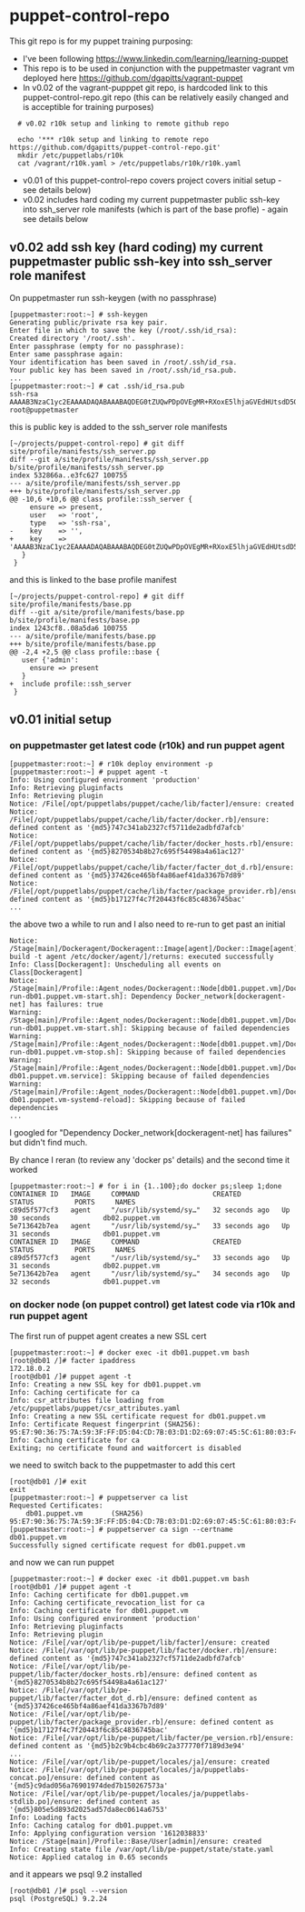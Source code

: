 # puppet-control-repo

This git repo is for my puppet training purposing:
* I've been following https://www.linkedin.com/learning/learning-puppet 
* This repo is to be used in conjunction with the puppetmaster vagrant vm deployed here https://github.com/dgapitts/vagrant-puppet 
* In v0.02 of the vagrant-pupppet git repo, is hardcoded link to this puppet-control-repo.git repo (this can be relatively easily changed and is acceptible for training purposes)
```
  # v0.02 r10k setup and linking to remote github repo

  echo '*** r10k setup and linking to remote repo https://github.com/dgapitts/puppet-control-repo.git'
  mkdir /etc/puppetlabs/r10k
  cat /vagrant/r10k.yaml > /etc/puppetlabs/r10k/r10k.yaml
```
* v0.01 of this puppet-control-repo covers project covers initial setup - see details below)
* v0.02 includes hard coding my current puppetmaster public ssh-key into ssh_server role manifests (which is part of the base profle) - again see details below

## v0.02  add ssh key (hard coding) my current puppetmaster public ssh-key into ssh_server role manifest

On puppetmaster run ssh-keygen (with no passphrase)
```
[puppetmaster:root:~] # ssh-keygen 
Generating public/private rsa key pair.
Enter file in which to save the key (/root/.ssh/id_rsa): 
Created directory '/root/.ssh'.
Enter passphrase (empty for no passphrase): 
Enter same passphrase again: 
Your identification has been saved in /root/.ssh/id_rsa.
Your public key has been saved in /root/.ssh/id_rsa.pub.
...
[puppetmaster:root:~] # cat .ssh/id_rsa.pub
ssh-rsa AAAAB3NzaC1yc2EAAAADAQABAAABAQDEG0tZUQwPDpOVEgMR+RXoxE5lhjaGVEdHUtsdD5Or70I4C/edvXpPqauKEOAzLjNleTuJmnG+Ozq8bOaSE9NFd758CYqM2swVMfNqvFmilQlg8/yaKF3EzuGdXK5gx6mo/XizkuliCTtX5RxNgmVEIcYzOg/1zx8XSsBiWyHNPax9JX2s00DM4dc1UOssTiwchFjOprhg1cQQETsGnQaLoZHZneWtZYMKZBXjo5BntyIK8KybJLvOyKIXnKYbQ1nO57WbC2U2BXHNjKrts/DXkyW0rK6ljxD3eK04lSkeGT5A5g3/a92LwhesQJDMsi4IUNwNNXO1Onr2hdkJtoiJ root@puppetmaster
```

this is public key is added to the ssh_server role manifests

```
[~/projects/puppet-control-repo] # git diff site/profile/manifests/ssh_server.pp
diff --git a/site/profile/manifests/ssh_server.pp b/site/profile/manifests/ssh_server.pp
index 532866a..e3fc627 100755
--- a/site/profile/manifests/ssh_server.pp
+++ b/site/profile/manifests/ssh_server.pp
@@ -10,6 +10,6 @@ class profile::ssh_server {
     ensure => present,
     user   => 'root',
     type   => 'ssh-rsa',
-    key    => '',
+    key    => 'AAAAB3NzaC1yc2EAAAADAQABAAABAQDEG0tZUQwPDpOVEgMR+RXoxE5lhjaGVEdHUtsdD5Or70I4C/edvXpPqauKEOAzLjNleTuJmnG+Ozq8bOaSE9NFd758CYqM2swVMfNqvFmilQlg8/yaKF3EzuGdXK5gx6mo/XizkuliCTtX5RxNgmVEIcYzOg/1zx8XSsBiWyHNPax9JX2s00DM4dc1UOssTiwchFjOprhg1cQQETsGnQaLoZHZneWtZYMKZBXjo5BntyIK8KybJLvOyKIXnKYbQ1nO57WbC2U2BXHNjKrts/DXkyW0rK6ljxD3eK04lSkeGT5A5g3/a92LwhesQJDMsi4IUNwNNXO1Onr2hdkJtoiJ',
   }  
 }

```

and this is linked to the base profile manifest

```
[~/projects/puppet-control-repo] # git diff site/profile/manifests/base.pp
diff --git a/site/profile/manifests/base.pp b/site/profile/manifests/base.pp
index 1243cf8..08a5da6 100755
--- a/site/profile/manifests/base.pp
+++ b/site/profile/manifests/base.pp
@@ -2,4 +2,5 @@ class profile::base {
   user {'admin':
     ensure => present
   }
+  include profile::ssh_server
 }
```




## v0.01  initial setup

### on puppetmaster get latest code (r10k) and run puppet agent
```
[puppetmaster:root:~] # r10k deploy environment -p
[puppetmaster:root:~] # puppet agent -t
Info: Using configured environment 'production'
Info: Retrieving pluginfacts
Info: Retrieving plugin
Notice: /File[/opt/puppetlabs/puppet/cache/lib/facter]/ensure: created
Notice: /File[/opt/puppetlabs/puppet/cache/lib/facter/docker.rb]/ensure: defined content as '{md5}747c341ab2327cf5711de2adbfd7afcb'
Notice: /File[/opt/puppetlabs/puppet/cache/lib/facter/docker_hosts.rb]/ensure: defined content as '{md5}8270534b8b27c695f54498a4a61ac127'
Notice: /File[/opt/puppetlabs/puppet/cache/lib/facter/facter_dot_d.rb]/ensure: defined content as '{md5}37426ce465bf4a86aef41da3367b7d89'
Notice: /File[/opt/puppetlabs/puppet/cache/lib/facter/package_provider.rb]/ensure: defined content as '{md5}b17127f4c7f20443f6c85c4836745bac'
...
```

the above two a while to run and I also need to re-run to get past an initial

```
Notice: /Stage[main]/Dockeragent/Dockeragent::Image[agent]/Docker::Image[agent]/Exec[docker build -t agent /etc/docker/agent/]/returns: executed successfully
Info: Class[Dockeragent]: Unscheduling all events on Class[Dockeragent]
Notice: /Stage[main]/Profile::Agent_nodes/Dockeragent::Node[db01.puppet.vm]/Docker::Run[db01.puppet.vm]/File[/usr/local/bin/docker-run-db01.puppet.vm-start.sh]: Dependency Docker_network[dockeragent-net] has failures: true
Warning: /Stage[main]/Profile::Agent_nodes/Dockeragent::Node[db01.puppet.vm]/Docker::Run[db01.puppet.vm]/File[/usr/local/bin/docker-run-db01.puppet.vm-start.sh]: Skipping because of failed dependencies
Warning: /Stage[main]/Profile::Agent_nodes/Dockeragent::Node[db01.puppet.vm]/Docker::Run[db01.puppet.vm]/File[/usr/local/bin/docker-run-db01.puppet.vm-stop.sh]: Skipping because of failed dependencies
Warning: /Stage[main]/Profile::Agent_nodes/Dockeragent::Node[db01.puppet.vm]/Docker::Run[db01.puppet.vm]/File[/etc/systemd/system/docker-db01.puppet.vm.service]: Skipping because of failed dependencies
Warning: /Stage[main]/Profile::Agent_nodes/Dockeragent::Node[db01.puppet.vm]/Docker::Run[db01.puppet.vm]/Exec[docker-db01.puppet.vm-systemd-reload]: Skipping because of failed dependencies
...
```

I googled for "Dependency Docker_network[dockeragent-net] has failures" but didn't find much.

By chance I reran (to review any 'docker ps' details)  and the second time it worked

```
[puppetmaster:root:~] # for i in {1..100};do docker ps;sleep 1;done
CONTAINER ID   IMAGE     COMMAND                  CREATED          STATUS          PORTS     NAMES
c89d5f577cf3   agent     "/usr/lib/systemd/sy…"   32 seconds ago   Up 30 seconds             db02.puppet.vm
5e713642b7ea   agent     "/usr/lib/systemd/sy…"   33 seconds ago   Up 31 seconds             db01.puppet.vm
CONTAINER ID   IMAGE     COMMAND                  CREATED          STATUS          PORTS     NAMES
c89d5f577cf3   agent     "/usr/lib/systemd/sy…"   33 seconds ago   Up 31 seconds             db02.puppet.vm
5e713642b7ea   agent     "/usr/lib/systemd/sy…"   34 seconds ago   Up 32 seconds             db01.puppet.vm
```



### on docker node (on puppet control) get latest code via r10k and run puppet agent


The first run of puppet agent creates a new SSL cert
```
[puppetmaster:root:~] # docker exec -it db01.puppet.vm bash
[root@db01 /]# facter ipaddress
172.18.0.2
[root@db01 /]# puppet agent -t
Info: Creating a new SSL key for db01.puppet.vm
Info: Caching certificate for ca
Info: csr_attributes file loading from /etc/puppetlabs/puppet/csr_attributes.yaml
Info: Creating a new SSL certificate request for db01.puppet.vm
Info: Certificate Request fingerprint (SHA256): 95:E7:90:36:75:7A:59:3F:FF:D5:04:CD:7B:03:D1:D2:69:07:45:5C:61:80:03:F4:1C:05:41:C8:E7:9A:59:21
Info: Caching certificate for ca
Exiting; no certificate found and waitforcert is disabled
```

we need to switch back to the puppetmaster to add this cert

```
[root@db01 /]# exit
exit
[puppetmaster:root:~] # puppetserver ca list
Requested Certificates:
    db01.puppet.vm       (SHA256)  95:E7:90:36:75:7A:59:3F:FF:D5:04:CD:7B:03:D1:D2:69:07:45:5C:61:80:03:F4:1C:05:41:C8:E7:9A:59:21
[puppetmaster:root:~] # puppetserver ca sign --certname  db01.puppet.vm
Successfully signed certificate request for db01.puppet.vm
```
and now we can run puppet 
```
[puppetmaster:root:~] # docker exec -it db01.puppet.vm bash
[root@db01 /]# puppet agent -t
Info: Caching certificate for db01.puppet.vm
Info: Caching certificate_revocation_list for ca
Info: Caching certificate for db01.puppet.vm
Info: Using configured environment 'production'
Info: Retrieving pluginfacts
Info: Retrieving plugin
Notice: /File[/var/opt/lib/pe-puppet/lib/facter]/ensure: created
Notice: /File[/var/opt/lib/pe-puppet/lib/facter/docker.rb]/ensure: defined content as '{md5}747c341ab2327cf5711de2adbfd7afcb'
Notice: /File[/var/opt/lib/pe-puppet/lib/facter/docker_hosts.rb]/ensure: defined content as '{md5}8270534b8b27c695f54498a4a61ac127'
Notice: /File[/var/opt/lib/pe-puppet/lib/facter/facter_dot_d.rb]/ensure: defined content as '{md5}37426ce465bf4a86aef41da3367b7d89'
Notice: /File[/var/opt/lib/pe-puppet/lib/facter/package_provider.rb]/ensure: defined content as '{md5}b17127f4c7f20443f6c85c4836745bac'
Notice: /File[/var/opt/lib/pe-puppet/lib/facter/pe_version.rb]/ensure: defined content as '{md5}b2c9b4cbc4b69c2a377770f7189d3e94'
...
Notice: /File[/var/opt/lib/pe-puppet/locales/ja]/ensure: created
Notice: /File[/var/opt/lib/pe-puppet/locales/ja/puppetlabs-concat.po]/ensure: defined content as '{md5}c9dad056a76901974ded7b150267573a'
Notice: /File[/var/opt/lib/pe-puppet/locales/ja/puppetlabs-stdlib.po]/ensure: defined content as '{md5}805e5d893d2025ad57da8ec0614a6753'
Info: Loading facts
Info: Caching catalog for db01.puppet.vm
Info: Applying configuration version '1612038833'
Notice: /Stage[main]/Profile::Base/User[admin]/ensure: created
Info: Creating state file /var/opt/lib/pe-puppet/state/state.yaml
Notice: Applied catalog in 0.65 seconds
```
and it appears we psql 9.2 installed

```
[root@db01 /]# psql --version
psql (PostgreSQL) 9.2.24
```
